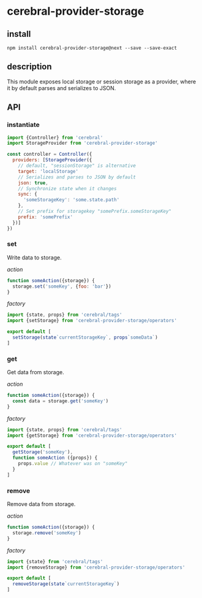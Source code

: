 # cerebral-provider-storage

## install
`npm install cerebral-provider-storage@next --save --save-exact`

## description
This module exposes local storage or session storage as a provider,
where it by default parses and serializes to JSON.

## API

### instantiate

```js
import {Controller} from 'cerebral'
import StorageProvider from 'cerebral-provider-storage'

const controller = Controller({
  providers: [StorageProvider({
    // default, "sessionStorage" is alternative
    target: 'localStorage'
    // Serializes and parses to JSON by default
    json: true,
    // Synchronize state when it changes
    sync: {
      'someStorageKey': 'some.state.path'
    },
    // Set prefix for storagekey "somePrefix.someStorageKey"
    prefix: 'somePrefix'
  })]
})
```

### set
Write data to storage.

*action*
```javascript
function someAction({storage}) {
  storage.set('someKey', {foo: 'bar'})
}
```

*factory*
```javascript
import {state, props} from 'cerebral/tags'
import {setStorage} from 'cerebral-provider-storage/operators'

export default [
  setStorage(state`currentStorageKey`, props`someData`)
]
```

### get
Get data from storage.

*action*
```javascript
function someAction({storage}) {
  const data = storage.get('someKey')
}
```

*factory*
```javascript
import {state, props} from 'cerebral/tags'
import {getStorage} from 'cerebral-provider-storage/operators'

export default [
  getStorage('someKey'),
  function someAction ({props}) {
    props.value // Whatever was on "someKey"
  }
]
```

### remove
Remove data from storage.

*action*
```javascript
function someAction({storage}) {
  storage.remove('someKey')
}
```

*factory*
```javascript
import {state} from 'cerebral/tags'
import {removeStorage} from 'cerebral-provider-storage/operators'

export default [
  removeStorage(state`currentStorageKey`)
]
```
